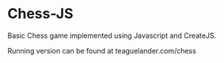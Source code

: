 # Chess-JS
Basic Chess game implemented using Javascript and CreateJS.

Running version can be found at teaguelander.com/chess
